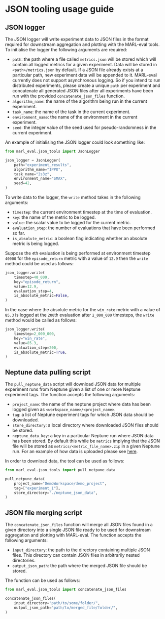 # JSON tooling usage guide

## JSON logger

The JSON logger will write experiment data to JSON files in the format required for downstream aggregation and plotting with the MARL-eval tools. To initialise the logger the following arguments are required:

* `path`: the path where a file called `metrics.json` will be stored which will contain all logged metrics for a given experiment. Data will be stored in `<path>/metrics.json` by default. If a JSON file already exists at a particular path, new experiment data will be appended to it. MARL-eval currently does not support asynchronous logging. So if you intend to run distributed experiments, please create a unique `path` per experiment and concatenate all generated JSON files after all experiments have been run with the provided `concatenate_json_files` function.
* `algorithm_name`: the name of the algorithm being run in the current experiment.
* `task_name`: the name of the task in the current experiment.
* `environment_name`: the name of the environment in the current experiment.
* `seed`: the integer value of the seed used for pseudo-randomness in the current experiment.

An example of initialising the JSON logger could look something like:

```python
from marl_eval.json_tools import JsonLogger

json_logger = JsonLogger(
    path="experiment_results",
    algorithm_name="IPPO",
    task_name="2s3z",
    environment_name="SMAX",
    seed=42,
)
```

To write data to the logger, the `write` method takes in the following arguments:

* `timestep`: the current environment timestep at the time of evaluation.
* `key`: the name of the metric to be logged.
* `value`: the scalar value to be logged for the current metric.
* `evaluation_step`: the number of evaluations that have been performed so far.
* `is_absolute_metric`: a boolean flag indicating whether an absolute metric is being logged.

Suppose the `4`th evaluation is being performed at environment timestep `40000` for the `episode_return` metric with a value of `12.9` then the `write` method could be used as follows:

```python
json_logger.write(
    timestep=40_000,
    key="episode_return",
    value=12.9,
    evaluation_step=4,
    is_absolute_metric=False,
)
```

In the case where the absolute metric for the `win_rate` metric with a value of `85.3` is logged at the `200`th evaluation after `2_000_000` timesteps, the `write` method would be called as follows:

```python
json_logger.write(
    timestep=2_000_000,
    key="win_rate",
    value=85.3,
    evaluation_step=200,
    is_absolute_metric=True,
)
```

## Neptune data pulling script
The `pull_neptune_data` script will download JSON data for multiple experiment runs from Neptune given a list of one or more Neptune experiment tags. The function accepts the following arguments:

* `project_name`: the name of the neptune project where data has been logged given as `<workspace_name>/<project_name>`.
* `tag`: a list of Neptune experiment tags for which JSON data should be downloaded.
* `store_directory`: a local directory where downloaded JSON files should be stored.
* `neptune_data_key`: a key in a particular Neptune run where JSON data has been stored. By default this while be `metrics` implying that the JSON file will be stored as `metrics/<metric_file_name>.zip` in a given Neptune run. For an example of how data is uploaded please see [here](https://github.com/instadeepai/Mava/blob/ce9a161a0b293549b2a34cd9a8d794ba7e0c9949/mava/utils/logger.py#L182).

In order to download data, the tool can be used as follows:

```python
from marl_eval.json_tools import pull_netpune_data

pull_netpune_data(
    project_name="DemoWorkspace/demo_project",
    tag=["experiment_1"],
    store_directory="./neptune_json_data",
)
```

## JSON file merging script
The `concatenate_json_files` function will merge all JSON files found in a given directory into a single JSON file ready to be used for downstream aggregation and plotting with MARL-eval. The function accepts the following arguments:

* `input_directory`: the path to the directory containing multiple JSON files. This directory can contain JSON files in arbitrarily nested directories.
* `output_json_path`: the path where the merged JSON file should be stored.

The function can be used as follows:

```python
from marl_eval.json_tools import concatenate_json_files

concatenate_json_files(
    input_directory="path/to/some/folder/",
    output_json_path="path/to/merged_file/folder/",
)
```
